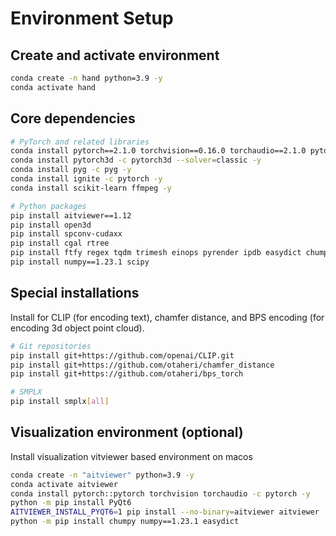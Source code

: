 # Environment Setup

## Create and activate environment
```bash
conda create -n hand python=3.9 -y
conda activate hand
```

## Core dependencies
```bash
# PyTorch and related libraries
conda install pytorch==2.1.0 torchvision==0.16.0 torchaudio==2.1.0 pytorch-cuda=12.1 -c pytorch -c nvidia -y
conda install pytorch3d -c pytorch3d --solver=classic -y
conda install pyg -c pyg -y
conda install ignite -c pytorch -y
conda install scikit-learn ffmpeg -y

# Python packages
pip install aitviewer==1.12
pip install open3d
pip install spconv-cudaxx
pip install cgal rtree
pip install ftfy regex tqdm trimesh einops pyrender ipdb easydict chumpy
pip install numpy==1.23.1 scipy
```

## Special installations
Install for CLIP (for encoding text), chamfer distance, and BPS encoding (for encoding 3d object point cloud). 
```bash
# Git repositories
pip install git+https://github.com/openai/CLIP.git
pip install git+https://github.com/otaheri/chamfer_distance
pip install git+https://github.com/otaheri/bps_torch

# SMPLX
pip install smplx[all]
```

## Visualization environment (optional)
Install visualization vitviewer based environment on macos
```bash
conda create -n "aitviewer" python=3.9 -y
conda activate aitviewer
conda install pytorch::pytorch torchvision torchaudio -c pytorch -y
python -m pip install PyQt6
AITVIEWER_INSTALL_PYQT6=1 pip install --no-binary=aitviewer aitviewer
python -m pip install chumpy numpy==1.23.1 easydict
```